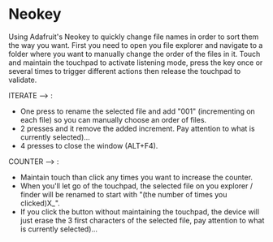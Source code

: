 # Neokey
Using Adafruit's Neokey to quickly change file names in order to sort them the way you want.
First you need to open you file explorer and navigate to a folder where you want to manually change the order of the files in it.
Touch and maintain the touchpad to activate listening mode, press the key once or several times to trigger different actions then release the touchpad to validate.

ITERATE --> :
- One press to rename the selected file and add "001" (incrementing on each file) so you can manually choose an order of files.
- 2 presses and it remove the added increment. Pay attention to what is currently selected)...
- 4 presses to close the window (ALT+F4).

COUNTER -->  :
- Maintain touch than click any times you want to increase the counter.
- When you'll let go of the touchpad, the selected file on you explorer / finder will be renamed to start with "(the number of times you clicked)X_".
- If you click the button without maintaining the touchpad,  the device will just erase the 3 first characters of the selected file, pay attention to what is currently selected)...
